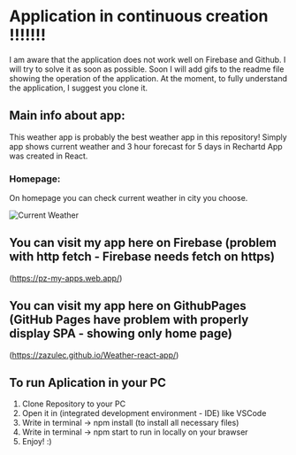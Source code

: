 # Application in continuous creation !!!!!!!

 I am aware that the application does not work well on Firebase and Github. I will try to solve it as soon as possible.
 Soon I will add gifs to the readme file showing the operation of the application.
 At the moment, to fully understand the application, I suggest you clone it.

## Main info about app:
This weather app is probably the best weather app in this repository!
Simply app shows current weather and 3 hour forecast for 5 days in Rechartd
App was created in React.

### Homepage:

On homepage you can check current weather in city you choose.

![Current Weather](https://user-images.githubusercontent.com/60104519/82541885-66f1cb80-9b51-11ea-9b79-88ea54ab4a2e.gif)

## You can visit my app here on Firebase (problem with http fetch - Firebase needs fetch on https) 
(https://pz-my-apps.web.app/)

## You can visit my app here on GithubPages (GitHub Pages have problem with properly display SPA - showing only home page)
(https://zazulec.github.io/Weather-react-app/)

## To run Aplication in your PC

1. Clone Repository to your PC
2. Open it in (integrated development environment - IDE) like VSCode
2. Write in terminal -> npm install (to install all necessary files)
3. Write in terminal -> npm start to run in locally on your brawser
4. Enjoy! :)








